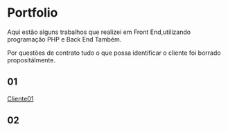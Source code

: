 # Portfolio

Aqui estão alguns trabalhos que realizei em Front End,utilizando programação PHP e Back End Também.

Por questões de contrato tudo o que possa identificar o cliente foi borrado propositálmente.

## 01 

[Cliente01](https://github.com/paulo-correia/portfolio_cliente01)

## 02 

